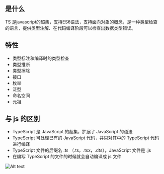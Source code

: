 ## 是什么

TS 是javascript的超集，支持ES6语法，支持面向对象的概念，是一种类型检查的语言，提供类型注解、在代码编译阶段可以检查出数据类型错误。

## 特性

- 类型标注和编译时的类型检查
- 类型推断
- 类型擦除
- 接口
- 枚举
- 泛型
- 命名空间
- 元祖

## 与 js 的区别

- TypeScript 是 JavaScript 的超集，扩展了 JavaScript 的语法
- TypeScript 可处理已有的 JavaScript 代码，并只对其中的 TypeScript 代码进行编译
- TypeScript 文件的后缀名 .ts （.ts，.tsx，.dts），JavaScript 文件是 .js
- 在编写 TypeScript 的文件的时候就会自动编译成 js 文件

![Alt text](https://static.vue-js.com/6b544040-0950-11ec-8e64-91fdec0f05a1.png)